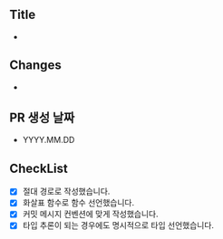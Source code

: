 ## Title

-

## Changes

-

## PR 생성 날짜

- YYYY.MM.DD

## CheckList

- [x] 절대 경로로 작성했습니다.
- [x] 화살표 함수로 함수 선언했습니다.
- [x] 커밋 메시지 컨벤션에 맞게 작성했습니다.
- [x] 타입 추론이 되는 경우에도 명시적으로 타입 선언했습니다.
